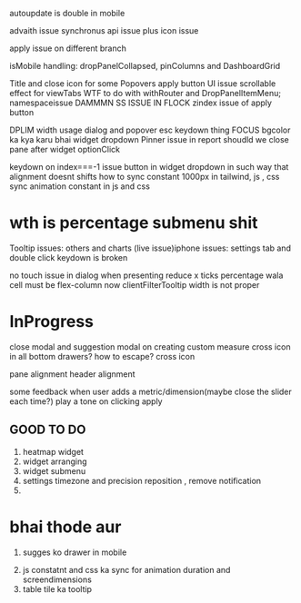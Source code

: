 autoupdate is double in mobile

advaith issue
synchronus api issue
plus icon issue

apply issue on different branch

isMobile handling: dropPanelCollapsed, pinColumns and DashboardGrid

<!-- transition when clicked but without SETTIMEOUT -->
<!-- pane and dialog and modal -->

Title and close icon for some Popovers
apply button UI issue
scrollable effect for viewTabs
WTF to do with withRouter and DropPanelItemMenu; namespaceissue
DAMMMN SS ISSUE IN FLOCK
zindex issue of apply button

<!-- ## more revamp later   widgets revamp\ -->
<!-- animation of suggestionModal -->

DPLIM width usage
dialog and popover esc keydown thing
FOCUS bgcolor ka kya karu bhai widget dropdown
Pinner issue in report
shoudld we close pane after widget optionClick

<!-- histogram suggestion is wider !!! -->

keydown on index===-1 issue
button in widget dropdown in such way that alignment doesnt shifts
how to sync constant 1000px in tailwind, js , css
sync animation constant in js and css

# wth is percentage submenu shit

<!-- reduce padding in suggestion modal -->

Tooltip issues: others and charts
(live issue)iphone issues: settings tab and double click
keydown is broken

<!-- shorturl message -->

no touch issue in dialog when presenting
reduce x ticks
percentage wala cell must be flex-column now
clientFilterTooltip width is not proper

# InProgress

close modal and suggestion modal on creating custom measure
cross icon in all bottom drawers? how to escape? cross icon

pane alignment
header alignment

some feedback when user adds a metric/dimension(maybe close the slider each time?)
play a tone on clicking apply

## GOOD TO DO

1. heatmap widget
2. widget arranging
3. widget submenu
4. settings timezone and precision reposition , remove notification
5.

# bhai thode aur

1. sugges ko drawer in mobile
 <!-- 2. viewswitcher keyword and gadget dont use -->
2. js constatnt and css ka sync for animation duration and screendimensions
3. table tile ka tooltip
